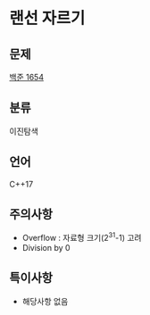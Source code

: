 # 랜선 자르기
## 문제
[백준 1654](https://www.acmicpc.net/problem/1654)
## 분류
이진탐색
## 언어
C++17
## 주의사항
* Overflow : 자료형 크기(2<sup>31</sup>-1) 고려
* Division by 0 
## 특이사항
* 해당사항 없음